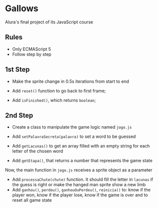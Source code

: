 # Gallows

Alura's final project of its JavaScript course

## Rules

- Only ECMAScript 5
- Follow step by step

## 1st Step
- Make the sprite change in 0.5s iterations from start to end

- Add `reset()` function to go back to first frame;
- Add `isFinished()`, which returns `boolean`;

## 2nd Step
- Create a class to manipulate the game logic named `jogo.js`

- Add `setPalavraSecreta(palavra)` to set a word to be guessed
- Add `getLacunas()` to get an array filled with an empty string for each letter of the chosen word
- Add `getEtapa()`, that returns a number that represents the game state

Now, the main function in `jogo.js` receives a sprite object as a parameter

- Add `processaChute(chute)` function. It should fill the letter in `lacunas` if the guess is right or make the hanged man sprite show a new limb
- Add `ganhou()`, `perdeu()`, `ganhouOuPerdeu()`, `reinicia()` to: know if the player won, know if the player lose, know if the game is over and to reset all game state


